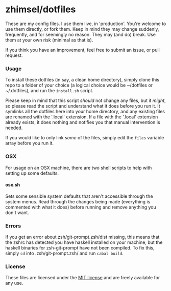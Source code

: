 # zhimsel/dotfiles

These are my config files. I use them live, in 'production'. You're welcome to use them directly, or fork them. Keep in mind they may change suddenly, frequently, and for seemingly no reason. They may (and do) break. Use them at your own risk (minimal as that is).

If you think you have an improvement, feel free to submit an issue, or pull request.

### Usage
To install these dotfiles (in say, a clean home directory), simply clone this repo to a folder of your choice (a logical choice would be ~/dotfiles or ~/.dotfiles), and run the `install.sh` script. 

Please keep in mind that this script *should* not change any files, but it *might*, so please read the script and understand what it does before you run it. It symlinks all the dotfiles here into your home directory, and any existing files are renamed with the '.local' extension. If a file with the '.local' extension already exists, it does nothing and notifies you that manual intervention is needed. 

If you would like to only link *some* of the files, simply edit the `files` variable array before you run it.

### OSX
For usage on an OSX machine, there are two shell scripts to help with setting up some defaults.

#### osx.sh
Sets some sensible system defaults that aren't accessible through the system menus. Read through the changes being made (everything is commented with what it does) before running and remove anything you don't want.

### Errors

If you get an error about zsh/git-prompt.zsh/dist missing, this means that the zshrc has detected you have haskell installed on your machine, but the haskell binaries for zsh-git-prompt have not been compiled. To fix this, simply `cd` into .zsh/git-prompt.zsh/ and run `cabal build`. 

### License
These files are licensed under the [MIT license](LICENSE) and are freely available for any use.
